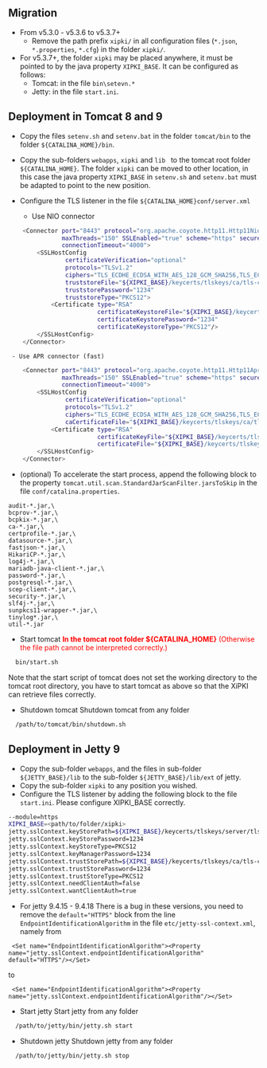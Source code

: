 Migration
----
- From v5.3.0 - v5.3.6 to v5.3.7+
  - Remove the path prefix `xipki/` in all configuration files (`*.json`, `*.properties`, `*.cfg`) in the folder `xipki/`.
- For v5.3.7+, the folder `xipki` may be placed anywhere, it must be pointed to by the java property `XIPKI_BASE`.
  It can be configured as follows:
  - Tomcat: in the file `bin\setevn.*`
  - Jetty: in the file `start.ini`.

Deployment in Tomcat 8 and 9
----
- Copy the files `setenv.sh` and `setenv.bat` in the folder `tomcat/bin` to the folder `${CATALINA_HOME}/bin`.
- Copy the sub-folders `webapps`, `xipki` and `lib ` to the tomcat root folder `${CATALINA_HOME}`.
  The folder `xipki` can be moved to other location, in this case the java property `XIPKI_BASE` in
  `setenv.sh` and `setenv.bat` must be adapted to point to the new position.

- Configure the TLS listener in the file `${CATALINA_HOME}conf/server.xml`
    - Use NIO connector

```sh
    <Connector port="8443" protocol="org.apache.coyote.http11.Http11NioProtocol"
               maxThreads="150" SSLEnabled="true" scheme="https" secure="true"
               connectionTimeout="4000">
        <SSLHostConfig
                certificateVerification="optional"
                protocols="TLSv1.2"
                ciphers="TLS_ECDHE_ECDSA_WITH_AES_128_GCM_SHA256,TLS_ECDHE_ECDSA_WITH_AES_128_CBC_SHA256, TLS_ECDHE_RSA_WITH_AES_128_GCM_SHA256, TLS_ECDHE_RSA_WITH_AES_128_CBC_SHA256"
                truststoreFile="${XIPKI_BASE}/keycerts/tlskeys/ca/tls-ca-cert.p12"
                truststorePassword="1234"
                truststoreType="PKCS12">
            <Certificate type="RSA"
                         certificateKeystoreFile="${XIPKI_BASE}/keycerts/tlskeys/server/tls-server.p12"
                         certificateKeystorePassword="1234"
                         certificateKeystoreType="PKCS12"/>
        </SSLHostConfig>
    </Connector>
```

     - Use APR connector (fast)

```sh
    <Connector port="8443" protocol="org.apache.coyote.http11.Http11AprProtocol"
               maxThreads="150" SSLEnabled="true" scheme="https" secure="true"
               connectionTimeout="4000">
        <SSLHostConfig
                certificateVerification="optional"
                protocols="TLSv1.2"
                ciphers="TLS_ECDHE_ECDSA_WITH_AES_128_GCM_SHA256,TLS_ECDHE_ECDSA_WITH_AES_128_CBC_SHA256,  TLS_ECDHE_RSA_WITH_AES_128_GCM_SHA256,TLS_ECDHE_RSA_WITH_AES_128_CBC_SHA256"
                caCertificateFile="${XIPKI_BASE}/keycerts/tlskeys/ca/tls-ca-cert.pem">
            <Certificate type="RSA"
                         certificateKeyFile="${XIPKI_BASE}/keycerts/tlskeys/server/tls-server-key.pem"
                         certificateFile="${XIPKI_BASE}/keycerts/tlskeys/server/tls-server-cert.pem"/>
        </SSLHostConfig>
    </Connector>
```
- (optional) To accelerate the start process, append the following block to the property
`tomcat.util.scan.StandardJarScanFilter.jarsToSkip` in the file `conf/catalina.properties`.

```
audit-*.jar,\
bcprov-*.jar,\
bcpkix-*.jar,\
ca-*.jar,\
certprofile-*.jar,\
datasource-*.jar,\
fastjson-*.jar,\
HikariCP-*.jar,\
log4j-*.jar,\
mariadb-java-client-*.jar,\
password-*.jar,\
postgresql-*.jar,\
scep-client-*.jar,\
security-*.jar,\
slf4j-*.jar,\
sunpkcs11-wrapper-*.jar,\
tinylog*.jar,\
util-*.jar
```

- Start tomcat
  <span style="color:red">**In the tomcat root folder ${CATALINA_HOME}** (Otherwise the file path cannot be interpreted correctly.)</span>

```sh
  bin/start.sh
```

  Note that the start script of tomcat does not set the working directory to the tomcat root directory, you have to start tomcat as above so that the XiPKI can retrieve files correctly.

- Shutdown tomcat
   Shutdown tomcat from any folder

```sh
  /path/to/tomcat/bin/shutdown.sh
```

Deployment in Jetty 9
----
- Copy the sub-folder `webapps`, and the files in sub-folder `${JETTY_BASE}/lib` to the sub-folder `${JETTY_BASE}/lib/ext` of jetty.
- Copy the sub-folder `xipki` to any position you wished.
- Configure the TLS listener by adding the following block to the file `start.ini`. Please configure
  XIPKI_BASE correctly.

```sh
--module=https
XIPKI_BASE=<path/to/folder/xipki>
jetty.sslContext.keyStorePath=${XIPKI_BASE}/keycerts/tlskeys/server/tls-server.p12
jetty.sslContext.keyStorePassword=1234
jetty.sslContext.keyStoreType=PKCS12
jetty.sslContext.keyManagerPassword=1234
jetty.sslContext.trustStorePath=${XIPKI_BASE}/keycerts/tlskeys/ca/tls-ca-cert.p12
jetty.sslContext.trustStorePassword=1234
jetty.sslContext.trustStoreType=PKCS12
jetty.sslContext.needClientAuth=false
jetty.sslContext.wantClientAuth=true
```
- For jetty 9.4.15 - 9.4.18
  There is a bug in these versions, you need to remove the `default="HTTPS"` block from the 
  line `EndpointIdentificationAlgorithm` in the file `etc/jetty-ssl-context.xml`, namely from

```
 <Set name="EndpointIdentificationAlgorithm"><Property name="jetty.sslContext.endpointIdentificationAlgorithm" default="HTTPS"/></Set>
```
to

```
 <Set name="EndpointIdentificationAlgorithm"><Property name="jetty.sslContext.endpointIdentificationAlgorithm"/></Set>
```

- Start jetty
   Start jetty from any folder

```sh
  /path/to/jetty/bin/jetty.sh start
```

- Shutdown jetty
   Shutdown jetty from any folder

```sh
  /path/to/jetty/bin/jetty.sh stop
```

